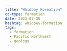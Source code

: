 ```yaml
---
title: "Whidbey Formation"
cc-type: formation
date: 2023-07-30
hashtag: whidbey-formation
tags:
  - formation
  - Pacific Northwest
  - geology
---
```

